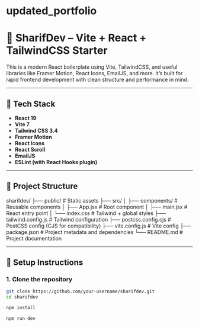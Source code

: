 # updated_portfolio

# 🔧 SharifDev – Vite + React + TailwindCSS Starter

This is a modern React boilerplate using Vite, TailwindCSS, and useful libraries like Framer Motion, React Icons, EmailJS, and more. It’s built for rapid frontend development with clean structure and performance in mind.

---

## 🚀 Tech Stack

- **React 19**
- **Vite 7**
- **Tailwind CSS 3.4**
- **Framer Motion**
- **React Icons**
- **React Scroll**
- **EmailJS**
- **ESLint (with React Hooks plugin)**

---

## 📁 Project Structure

sharifdev/
├── public/ # Static assets
├── src/
│ ├── components/ # Reusable components
│ ├── App.jsx # Root component
│ ├── main.jsx # React entry point
│ └── index.css # Tailwind + global styles
├── tailwind.config.js # Tailwind configuration
├── postcss.config.cjs # PostCSS config (CJS for compatibility)
├── vite.config.js # Vite config
├── package.json # Project metadata and dependencies
└── README.md # Project documentation

---

## 🔧 Setup Instructions

### 1. Clone the repository

```bash
git clone https://github.com/your-username/sharifdev.git
cd sharifdev

npm install

npm run dev
